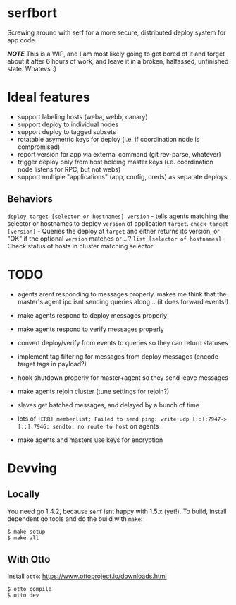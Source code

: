 # serfbort

Screwing around with serf for a more secure, distributed deploy system for app code

***NOTE*** This is a WIP, and I am most likely going to get bored of it and forget about it after 6 hours of work, and leave it in a broken, halfassed, unfinished state. Whatevs :)

# Ideal features

- support labeling hosts (weba, webb, canary)
- support deploy to individual nodes
- support deploy to tagged subsets
- rotatable asymetric keys for deploy (i.e. if coordination node is compromised)
- report version for app via external command (git rev-parse, whatever)
- trigger deploy only from host holding master keys (i.e. coordination node listens for RPC, but not webs)
- support multiple "applications" (app, config, creds) as separate deploys

## Behaviors

`deploy target [selector or hostnames] version` - tells agents matching the selector or hostnames to deploy `version` of application `target`.
`check target [version]` - Queries the deploy at `target` and either returns its version, or "OK" if the optional `version` matches or ...?
`list [selector of hostnames]` - Check status of hosts in cluster matching selector

# TODO

* agents arent responding to messages properly. makes me think that the master's agent ipc isnt sending queries along... (it does forward events!)

* make agents respond to deploy messages properly
* make agents respond to verify messages properly
* convert deploy/verify from events to queries so they can return statuses
* implement tag filtering for messages from deploy messages (encode target tags in payload?)
* hook shutdown properly for master+agent so they send leave messages
* make agents rejoin cluster (tune settings for rejoin?)


* slaves get batched messages, and delayed by a bunch of time
* lots of `[ERR] memberlist: Failed to send ping: write udp [::]:7947->[::]:7946: sendto: no route to host` on agents
* make agents and masters use keys for encryption


# Devving

## Locally

You need go 1.4.2, because `serf` isnt happy with 1.5.x (yet!). To build, install dependent go tools and do the build with `make`:

```
$ make setup
$ make all
```

## With Otto

Install `otto`: https://www.ottoproject.io/downloads.html

```
$ otto compile
$ otto dev
```
